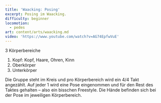 ```yaml
---
title: 'Waacking: Posing'
excerpt: Posing im Waacking.
difficulty: beginner
locomotion:
  - pedes
art: content/arts/waacking.md
video: 'https://www.youtube.com/watch?v=AG74EpfwVuE'
---
```


3 Körperbereiche

1. Kopf: Kopf, Haare, Ohren, Kinn
2. Oberkörper
3. Unterkörper

Die Gruppe steht im Kreis und pro Körperbereich wird ein 4/4 Takt angezählt. Auf jeder 1 wird eine Pose eingenommen und für den Rest des Taktes gehalten – also ein bisschen Freestyle. Die Hände befinden sich bei der Pose im jeweiligen Körperbereich.
